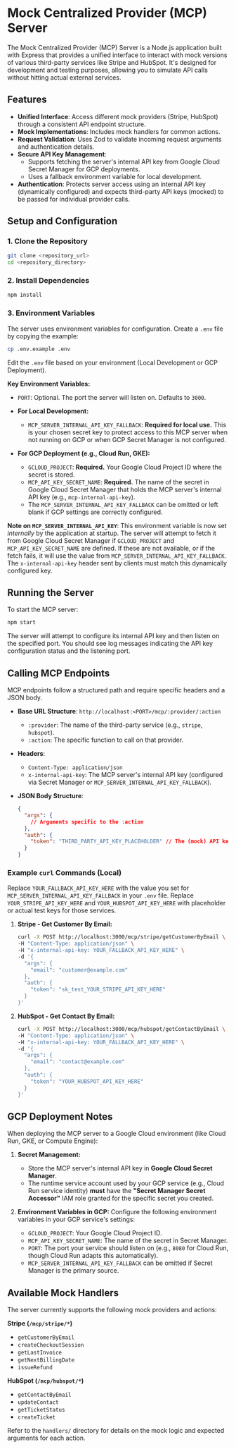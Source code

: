 # Mock Centralized Provider (MCP) Server

The Mock Centralized Provider (MCP) Server is a Node.js application built with Express that provides a unified interface to interact with mock versions of various third-party services like Stripe and HubSpot. It's designed for development and testing purposes, allowing you to simulate API calls without hitting actual external services.

## Features

-   **Unified Interface**: Access different mock providers (Stripe, HubSpot) through a consistent API endpoint structure.
-   **Mock Implementations**: Includes mock handlers for common actions.
-   **Request Validation**: Uses Zod to validate incoming request arguments and authentication details.
-   **Secure API Key Management**:
    -   Supports fetching the server's internal API key from Google Cloud Secret Manager for GCP deployments.
    -   Uses a fallback environment variable for local development.
-   **Authentication**: Protects server access using an internal API key (dynamically configured) and expects third-party API keys (mocked) to be passed for individual provider calls.

## Setup and Configuration

### 1. Clone the Repository
```bash
git clone <repository_url>
cd <repository_directory>
```

### 2. Install Dependencies
```bash
npm install
```

### 3. Environment Variables
The server uses environment variables for configuration. Create a `.env` file by copying the example:
```bash
cp .env.example .env
```
Edit the `.env` file based on your environment (Local Development or GCP Deployment).

**Key Environment Variables:**

-   `PORT`: Optional. The port the server will listen on. Defaults to `3000`.

-   **For Local Development:**
    -   `MCP_SERVER_INTERNAL_API_KEY_FALLBACK`: **Required for local use.** This is your chosen secret key to protect access to this MCP server when not running on GCP or when GCP Secret Manager is not configured.

-   **For GCP Deployment (e.g., Cloud Run, GKE):**
    -   `GCLOUD_PROJECT`: **Required.** Your Google Cloud Project ID where the secret is stored.
    -   `MCP_API_KEY_SECRET_NAME`: **Required.** The name of the secret in Google Cloud Secret Manager that holds the MCP server's internal API key (e.g., `mcp-internal-api-key`).
    -   The `MCP_SERVER_INTERNAL_API_KEY_FALLBACK` can be omitted or left blank if GCP settings are correctly configured.

**Note on `MCP_SERVER_INTERNAL_API_KEY`**: This environment variable is now set *internally* by the application at startup. The server will attempt to fetch it from Google Cloud Secret Manager if `GCLOUD_PROJECT` and `MCP_API_KEY_SECRET_NAME` are defined. If these are not available, or if the fetch fails, it will use the value from `MCP_SERVER_INTERNAL_API_KEY_FALLBACK`. The `x-internal-api-key` header sent by clients must match this dynamically configured key.

## Running the Server

To start the MCP server:
```bash
npm start
```
The server will attempt to configure its internal API key and then listen on the specified port. You should see log messages indicating the API key configuration status and the listening port.

## Calling MCP Endpoints

MCP endpoints follow a structured path and require specific headers and a JSON body.

-   **Base URL Structure**: `http://localhost:<PORT>/mcp/:provider/:action`
    -   `:provider`: The name of the third-party service (e.g., `stripe`, `hubspot`).
    -   `:action`: The specific function to call on that provider.

-   **Headers**:
    -   `Content-Type: application/json`
    -   `x-internal-api-key`: The MCP server's internal API key (configured via Secret Manager or `MCP_SERVER_INTERNAL_API_KEY_FALLBACK`).

-   **JSON Body Structure**:
    ```json
    {
      "args": {
        // Arguments specific to the :action
      },
      "auth": {
        "token": "THIRD_PARTY_API_KEY_PLACEHOLDER" // The (mock) API key for the target :provider
      }
    }
    ```

### Example `curl` Commands (Local)

Replace `YOUR_FALLBACK_API_KEY_HERE` with the value you set for `MCP_SERVER_INTERNAL_API_KEY_FALLBACK` in your `.env` file. Replace `YOUR_STRIPE_API_KEY_HERE` and `YOUR_HUBSPOT_API_KEY_HERE` with placeholder or actual test keys for those services.

1.  **Stripe - Get Customer By Email:**
    ```bash
    curl -X POST http://localhost:3000/mcp/stripe/getCustomerByEmail \
    -H "Content-Type: application/json" \
    -H "x-internal-api-key: YOUR_FALLBACK_API_KEY_HERE" \
    -d '{
      "args": {
        "email": "customer@example.com"
      },
      "auth": {
        "token": "sk_test_YOUR_STRIPE_API_KEY_HERE"
      }
    }'
    ```

2.  **HubSpot - Get Contact By Email:**
    ```bash
    curl -X POST http://localhost:3000/mcp/hubspot/getContactByEmail \
    -H "Content-Type: application/json" \
    -H "x-internal-api-key: YOUR_FALLBACK_API_KEY_HERE" \
    -d '{
      "args": {
        "email": "contact@example.com"
      },
      "auth": {
        "token": "YOUR_HUBSPOT_API_KEY_HERE"
      }
    }'
    ```

## GCP Deployment Notes

When deploying the MCP server to a Google Cloud environment (like Cloud Run, GKE, or Compute Engine):

1.  **Secret Management:**
    -   Store the MCP server's internal API key in **Google Cloud Secret Manager**.
    -   The runtime service account used by your GCP service (e.g., Cloud Run service identity) **must** have the **"Secret Manager Secret Accessor"** IAM role granted for the specific secret you created.

2.  **Environment Variables in GCP:**
    Configure the following environment variables in your GCP service's settings:
    -   `GCLOUD_PROJECT`: Your Google Cloud Project ID.
    -   `MCP_API_KEY_SECRET_NAME`: The name of the secret in Secret Manager.
    -   `PORT`: The port your service should listen on (e.g., `8080` for Cloud Run, though Cloud Run adapts this automatically).
    -   `MCP_SERVER_INTERNAL_API_KEY_FALLBACK` can be omitted if Secret Manager is the primary source.

## Available Mock Handlers

The server currently supports the following mock providers and actions:

**Stripe (`/mcp/stripe/*`)**
*   `getCustomerByEmail`
*   `createCheckoutSession`
*   `getLastInvoice`
*   `getNextBillingDate`
*   `issueRefund`

**HubSpot (`/mcp/hubspot/*`)**
*   `getContactByEmail`
*   `updateContact`
*   `getTicketStatus`
*   `createTicket`

Refer to the `handlers/` directory for details on the mock logic and expected arguments for each action.
